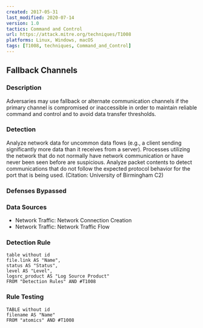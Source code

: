 ```yaml
---
created: 2017-05-31
last_modified: 2020-07-14
version: 1.0
tactics: Command and Control
url: https://attack.mitre.org/techniques/T1008
platforms: Linux, Windows, macOS
tags: [T1008, techniques, Command_and_Control]
---
```


## Fallback Channels

### Description

Adversaries may use fallback or alternate communication channels if the primary channel is compromised or inaccessible in order to maintain reliable command and control and to avoid data transfer thresholds.

### Detection

Analyze network data for uncommon data flows (e.g., a client sending significantly more data than it receives from a server). Processes utilizing the network that do not normally have network communication or have never been seen before are suspicious. Analyze packet contents to detect communications that do not follow the expected protocol behavior for the port that is being used. (Citation: University of Birmingham C2)

### Defenses Bypassed



### Data Sources

  - Network Traffic: Network Connection Creation
  -  Network Traffic: Network Traffic Flow
### Detection Rule

```dataview
table without id
file.link AS "Name",
status AS "Status",
level AS "Level",
logsrc_product AS "Log Source Product"
FROM "Detection Rules" AND #T1008
```

### Rule Testing

```dataview
TABLE without id
filename AS "Name"
FROM "atomics" AND #T1008
```
